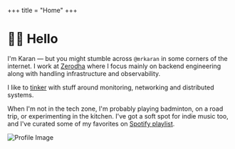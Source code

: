 +++
title = "Home"
+++

# 👋🏽 Hello

<div class="home-container">

  <div class="home-content">

I'm Karan — but you might stumble across `@mrkaran` in some corners of the internet. I work at [Zerodha](https://zerodha.com/) where I focus mainly on backend engineering along with handling infrastructure and observability.

I like to [tinker](https://github.com/mr-karan) with stuff around monitoring, networking and distributed systems.

When I'm not in the tech zone, I'm probably playing badminton, on a road trip, or experimenting in the kitchen. I've got a soft spot for indie music too, and I've curated some of my favorites on [Spotify playlist](https://open.spotify.com/playlist/5dvbrw93FgUhsZdbnpF3JM).

  </div>

  <div class="home-image">
    <img src="/images/website/profile.png" alt="Profile Image" class="img-rounded" />
  </div>

</div>

<!--## ⭐ Featured Posts

A curated collection of my top articles from over the years:

* [Understanding Networking in Nomad](@/posts/nomad-networking-explained.md)
* [Using ClickHouse Keeper for Replication](@/posts/clickhouse-replication.md)
* [Running Nomad for home server](@/posts/home-server-nomad.md)
* [DNS Lookups in Kubernetes](@/posts/ndots-kubernetes.md)-->
